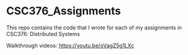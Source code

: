 # CSC376_Assignments

This repo contains the code that I wrote for each of my assignments in CSC376: Distributed Systems

Walkthrough videos: https://youtu.be/oVagZ5g1LXc
